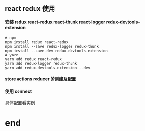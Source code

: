 <!--
 * @Author: codesides
 * @Descripttion:
 * @Date: 2020-03-29 19:55:44
 * @LastEditors: codesides
 * @LastEditTime: 2020-05-22 13:48:57
 * @FilePath: /react_redux/README.md
 -->

## react redux 使用

#### 安装 redux react-redux react-thunk react-logger redux-devtools-extension

```
# npm
npm install redux react-redux
npm install --save redux-logger redux-thunk
npm install --save-dev redux-devtools-extension
# yarn
yarn add redux react-redux
yarn add redux-logger redux-thunk
yarn add redux-devtools-extension --dev
```

#### store actions reducer 的创建及配置

#### 使用 connect

具体配置看实例

# end

